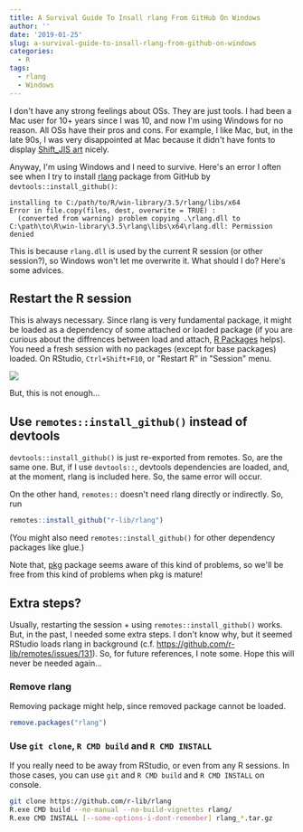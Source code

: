```yaml
---
title: A Survival Guide To Insall rlang From GitHub On Windows
author: ''
date: '2019-01-25'
slug: a-survival-guide-to-insall-rlang-from-github-on-windows
categories:
  - R
tags:
  - rlang
  - Windows
---
```


I don't have any strong feelings about OSs. They are just tools. I had been a Mac user for
10+ years since I was 10, and now I'm using Windows for no reason. All OSs have their pros
and cons. For example, I like Mac, but, in the late 90s, I was very disappointed at Mac
because it didn't have fonts to display [Shift_JIS art](https://en.wikipedia.org/wiki/Shift_JIS_art) nicely.

Anyway, I'm using Windows and I need to survive. Here's an error I often see when I try to install [rlang](https://rlang.r-lib.org/) package from GitHub by `devtools::install_github()`:

```
installing to C:/path/to/R/win-library/3.5/rlang/libs/x64
Error in file.copy(files, dest, overwrite = TRUE) : 
  (converted from warning) problem copying .\rlang.dll to
C:\path\to\R\win-library\3.5\rlang\libs\x64\rlang.dll: Permission denied
```

This is because `rlang.dll` is used by the current R session (or other session?), so Windows won't let me overwrite it. What should I do? Here's some advices.

## Restart the R session

This is always necessary. Since rlang is very fundamental package, it might be loaded as a dependency of some attached or loaded package (if you are curious about the diffrences between load and attach, [R Packages](http://r-pkgs.had.co.nz/namespace.html#search-path) helps). You need a fresh session with no packages (except for base packages) loaded. On RStudio, `Ctrl+Shift+F10`, or "Restart R" in "Session" menu.

![](/images/2019-01-25-restart.jpg)

But, this is not enough...

## Use `remotes::install_github()` instead of devtools

`devtools::install_github()` is just re-exported from remotes. So, are the same one. But, if I use `devtools::`, devtools dependencies are loaded, and, at the moment, rlang is included here. So, the same error will occur.

On the other hand, `remotes::` doesn't need rlang directly or indirectly. So, run

``` r
remotes::install_github("r-lib/rlang")
```

(You might also need `remotes::install_github()` for other dependency packages like glue.)

Note that, [pkg](https://github.com/r-lib/pkg#installation) package seems aware of this kind of problems, so we'll be free from this kind of problems when pkg is mature!

## Extra steps?

Usually, restarting the session + using `remotes::install_github()` works.
But, in the past, I needed some extra steps. I don't know why, but it seemed RStudio loads rlang in background (c.f. <https://github.com/r-lib/remotes/issues/131>). So, for future references, I note some. Hope this will never be needed again...

### Remove rlang

Removing package might help, since removed package cannot be loaded.

``` r
remove.packages("rlang")
```

### Use `git clone`, `R CMD build` and `R CMD INSTALL`

If you really need to be away from RStudio, or even from any R sessions.
In those cases, you can use `git` and `R CMD build` and `R CMD INSTALL` on console.

``` sh
git clone https://github.com/r-lib/rlang
R.exe CMD build --no-manual --no-build-vignettes rlang/
R.exe CMD INSTALL [--some-options-i-dont-remember] rlang_*.tar.gz
```

